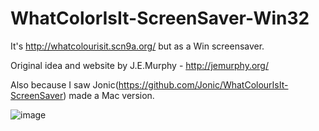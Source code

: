# WhatColorIsIt-ScreenSaver-Win32
It's http://whatcolourisit.scn9a.org/ but as a Win screensaver.

Original idea and website by J.E.Murphy - http://jemurphy.org/

Also because I saw Jonic(https://github.com/Jonic/WhatColourIsIt-ScreenSaver) made a Mac version.

![image](https://github.com/Envl/WhatColorIsIt-ScreenSaver-Win32/Scrnshot.jpg)
